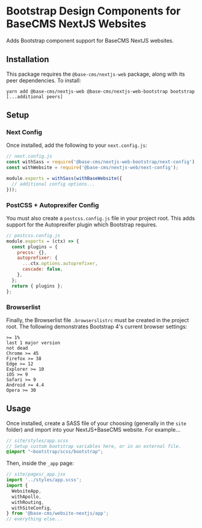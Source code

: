 # Bootstrap Design Components for BaseCMS NextJS Websites
Adds Bootstrap component support for BaseCMS NextJS websites.

## Installation
This package requires the `@base-cms/nextjs-web` package, along with its peer dependencies. To install:
```
yarn add @base-cms/nextjs-web @base-cms/nextjs-web-bootstrap bootstrap [...additional peers]
```

## Setup

### Next Config
Once installed, add the following to your `next.config.js`:
```js
// next.config.js
const withSass = require('@base-cms/nextjs-web-bootstrap/next-config');
const withWebsite = require('@base-cms/nextjs-web/next-config');

module.exports = withSass(withBaseWebsite({
  // additional config options...
}));
```

### PostCSS + Autoprexifer Config
You must also create a `postcss.config.js` file in your project root. This adds support for the Autoprexifer plugin which Bootstrap requires.
```js
// postcss.config.js
module.exports = (ctx) => {
  const plugins = {
    precss: {},
    autoprefixer: {
      ...ctx.options.autoprefixer,
      cascade: false,
    },
  };
  return { plugins };
};
```

### Browserlist
Finally, the Browserlist file `.browserslistrc` must be created in the project root. The following demonstrates Bootstrap 4's current browser settings:
```
>= 1%
last 1 major version
not dead
Chrome >= 45
Firefox >= 38
Edge >= 12
Explorer >= 10
iOS >= 9
Safari >= 9
Android >= 4.4
Opera >= 30
```

## Usage
Once installed, create a SASS file of your choosing (generally in the `site` folder) and import into your NextJS+BaseCMS website. For example...
```scss
// site/styles/app.scss
// Setup custom bootstrap variables here, or in an external file.
@import "~bootstrap/scss/bootstrap";
```
Then, inside the `_app` page:
```js
// site/pages/_app.jsx
import '../styles/app.scss';
import {
  WebsiteApp,
  withApollo,
  withRouting,
  withSiteConfig,
} from '@base-cms/website-nextjs/app';
// everything else...
```
